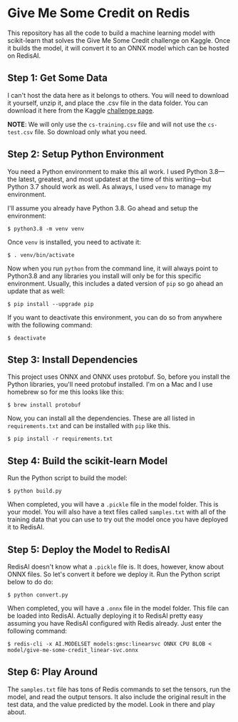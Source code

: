 # Give Me Some Credit on Redis

This repository has all the code to build a machine learning model with scikit-learn that solves the Give Me Some Credit challenge on Kaggle. Once it builds the model, it will convert it to an ONNX model which can be hosted on RedisAI.

## Step 1: Get Some Data

I can't host the data here as it belongs to others. You will need to download it yourself, unzip it, and place the .csv file in the data folder. You can download it here from the Kaggle [challenge page](https://www.kaggle.com/c/GiveMeSomeCredit/data).

**NOTE**: We will only use the `cs-training.csv` file and will not use the `cs-test.csv` file. So download only what you need.

## Step 2: Setup Python Environment

You need a Python environment to make this all work. I used Python 3.8—the latest, greatest, and most updatest at the time of this writing—but Python 3.7 should work as well. As always, I used `venv` to manage my environment.

I'll assume you already have Python 3.8. Go ahead and setup the environment:

    $ python3.8 -m venv venv

Once `venv` is installed, you need to activate it:

    $ . venv/bin/activate

Now when you run `python` from the command line, it will always point to Python3.8 and any libraries you install will only be for this specific environment. Usually, this includes a dated version of `pip` so go ahead an update that as well:

    $ pip install --upgrade pip

If you want to deactivate this environment, you can do so from anywhere with the following command:

    $ deactivate

## Step 3: Install Dependencies

This project uses ONNX and ONNX uses protobuf. So, before you install the Python libraries, you'll need protobuf installed. I'm on a Mac and I use homebrew so for me this looks like this:

    $ brew install protobuf

Now, you can install all the dependencies. These are all listed in `requirements.txt` and can be installed with `pip` like this.

    $ pip install -r requirements.txt


## Step 4: Build the scikit-learn Model

Run the Python script to build the model:

    $ python build.py

When completed, you will have a `.pickle` file in the model folder. This is your model. You will also have a text files called `samples.txt` with all of the training data that you can use to try out the model once you have deployed it to RedisAI.

## Step 5: Deploy the Model to RedisAI

RedisAI doesn't know what a `.pickle` file is. It does, however, know about ONNX files. So let's convert it before we deploy it. Run the Python script below to do do:

    $ python convert.py

When completed, you will have a `.onnx` file in the model folder. This file can be loaded into RedisAI. Actually deploying it to RedisAI pretty easy assuming you have RedisAI configured with Redis already. Just enter the following command:

    $ redis-cli -x AI.MODELSET models:gmsc:linearsvc ONNX CPU BLOB < model/give-me-some-credit_linear-svc.onnx

## Step 6: Play Around

The `samples.txt` file has tons of Redis commands to set the tensors, run the model, and read the output tensors. It also include the original result in the test data, and the value predicted by the model. Look in there and play about.
